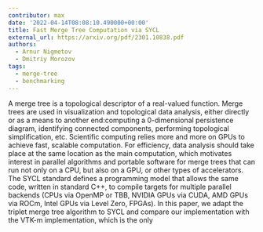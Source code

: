 ```yaml
---
contributor: max
date: '2022-04-14T08:08:10.490000+00:00'
title: Fast Merge Tree Computation via SYCL
external_url: https://arxiv.org/pdf/2301.10838.pdf
authors:
  - Arnur Nigmetov
  - Dmitriy Morozov
tags:
  - merge-tree
  - benchmarking
---
```


A merge tree is a topological descriptor of a real-valued function. Merge trees are used in visualization and
topological data analysis, either directly or as a means to another end:computing a 0-dimensional persistence diagram,
identifying connected components, performing topological simplification, etc. Scientific computing relies more and more
on GPUs to achieve fast, scalable computation. For efficiency, data analysis should take place at the same location as
the main computation, which motivates interest in parallel algorithms and portable software for merge trees that can run
not only on a CPU, but also on a GPU, or other types of accelerators. The SYCL standard defines a programming model that
allows the same code, written in standard C++, to compile targets for multiple parallel backends (CPUs via OpenMP or
TBB, NVIDIA GPUs via CUDA, AMD GPUs via ROCm, Intel GPUs via Level Zero, FPGAs). In this paper, we adapt the triplet
merge tree algorithm to SYCL and compare our implementation with the VTK-m implementation, which is the only
